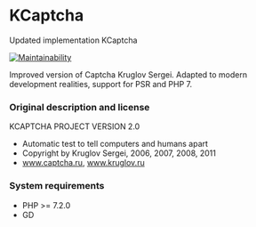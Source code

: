 # KCaptcha
Updated implementation KCaptcha

[![Maintainability](https://api.codeclimate.com/v1/badges/b6731ddccaeff7f4222e/maintainability)](https://codeclimate.com/github/s1lver/KCaptcha/maintainability)

Improved version of Captcha Kruglov Sergei. Adapted to modern development realities, support for PSR and PHP 7.

### Original description and license

KCAPTCHA PROJECT VERSION 2.0
 * Automatic test to tell computers and humans apart
 * Copyright by Kruglov Sergei, 2006, 2007, 2008, 2011
 * www.captcha.ru, www.kruglov.ru


### System requirements

- PHP >= 7.2.0
- GD